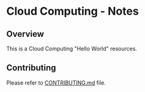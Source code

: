 # Cloud Computing - Notes

## Overview

This is a Cloud Computing "Hello World" resources.

## Contributing

Please refer to [CONTRIBUTING.md](../CONTRIBUTING.md) file.

